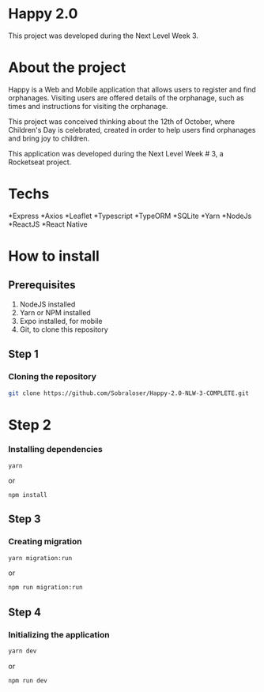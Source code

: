 # Happy 2.0
This project was developed during the Next Level Week 3.

# About the project

Happy is a Web and Mobile application that allows users to register and find orphanages. Visiting users are offered details of the orphanage, such as times and instructions for visiting the orphanage.

This project was conceived thinking about the 12th of October, where Children's Day is celebrated, created in order to help users find orphanages and bring joy to children.

This application was developed during the Next Level Week # 3, a Rocketseat project.

# Techs

*Express
*Axios
*Leaflet
*Typescript
*TypeORM
*SQLite
*Yarn
*NodeJs
*ReactJS
*React Native

# How to install

## Prerequisites

1. NodeJS installed
2. Yarn or NPM installed
3. Expo installed, for mobile
4. Git, to clone this repository


## Step 1

### Cloning the repository

```bash
git clone https://github.com/Sobraloser/Happy-2.0-NLW-3-COMPLETE.git
```

# Step 2

### Installing dependencies

```yarn
yarn
```

or

```npm
npm install
```

## Step 3

### Creating migration

```bash
yarn migration:run
```

or 

```bash
npm run migration:run
```

## Step 4

### Initializing the application

```bash
yarn dev
```

or

```bash
npm run dev
```
